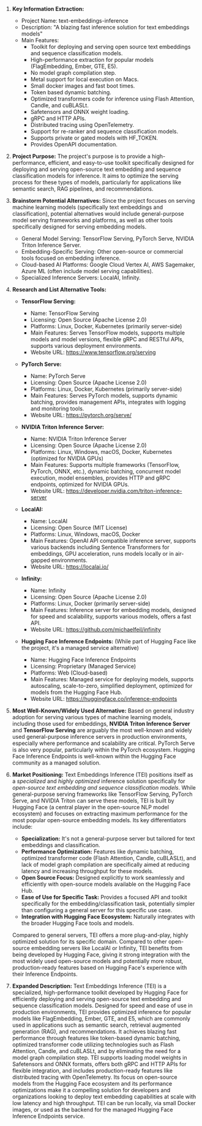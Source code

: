 1.  **Key Information Extraction:**
    *   Project Name: text-embeddings-inference
    *   Description: "A blazing fast inference solution for text embeddings models"
    *   Main Features:
        *   Toolkit for deploying and serving open source text embeddings and sequence classification models.
        *   High-performance extraction for popular models (FlagEmbedding, Ember, GTE, E5).
        *   No model graph compilation step.
        *   Metal support for local execution on Macs.
        *   Small docker images and fast boot times.
        *   Token based dynamic batching.
        *   Optimized transformers code for inference using Flash Attention, Candle, and cuBLASLt.
        *   Safetensors and ONNX weight loading.
        *   gRPC and HTTP APIs.
        *   Distributed tracing using OpenTelemetry.
        *   Support for re-ranker and sequence classification models.
        *   Supports private or gated models with HF_TOKEN.
        *   Provides OpenAPI documentation.

2.  **Project Purpose:**
    The project's purpose is to provide a high-performance, efficient, and easy-to-use toolkit specifically designed for deploying and serving open-source text embedding and sequence classification models for inference. It aims to optimize the serving process for these types of models, particularly for applications like semantic search, RAG pipelines, and recommendations.

3.  **Brainstorm Potential Alternatives:**
    Since the project focuses on serving machine learning models (specifically text embeddings and classification), potential alternatives would include general-purpose model serving frameworks and platforms, as well as other tools specifically designed for serving embedding models.

    *   General Model Serving: TensorFlow Serving, PyTorch Serve, NVIDIA Triton Inference Server.
    *   Embedding-Specific Serving: Other open-source or commercial tools focused on embedding inference.
    *   Cloud-based AI Platforms: Google Cloud Vertex AI, AWS Sagemaker, Azure ML (often include model serving capabilities).
    *   Specialized Inference Servers: LocalAI, Infinity.

4.  **Research and List Alternative Tools:**

    *   **TensorFlow Serving:**
        *   Name: TensorFlow Serving
        *   Licensing: Open Source (Apache License 2.0)
        *   Platforms: Linux, Docker, Kubernetes (primarily server-side)
        *   Main Features: Serves TensorFlow models, supports multiple models and model versions, flexible gRPC and RESTful APIs, supports various deployment environments.
        *   Website URL: https://www.tensorflow.org/serving

    *   **PyTorch Serve:**
        *   Name: PyTorch Serve
        *   Licensing: Open Source (Apache License 2.0)
        *   Platforms: Linux, Docker, Kubernetes (primarily server-side)
        *   Main Features: Serves PyTorch models, supports dynamic batching, provides management APIs, integrates with logging and monitoring tools.
        *   Website URL: https://pytorch.org/serve/

    *   **NVIDIA Triton Inference Server:**
        *   Name: NVIDIA Triton Inference Server
        *   Licensing: Open Source (Apache License 2.0)
        *   Platforms: Linux, Windows, macOS, Docker, Kubernetes (optimized for NVIDIA GPUs)
        *   Main Features: Supports multiple frameworks (TensorFlow, PyTorch, ONNX, etc.), dynamic batching, concurrent model execution, model ensembles, provides HTTP and gRPC endpoints, optimized for NVIDIA GPUs.
        *   Website URL: https://developer.nvidia.com/triton-inference-server

    *   **LocalAI:**
        *   Name: LocalAI
        *   Licensing: Open Source (MIT License)
        *   Platforms: Linux, Windows, macOS, Docker
        *   Main Features: OpenAI API compatible inference server, supports various backends including Sentence Transformers for embeddings, GPU acceleration, runs models locally or in air-gapped environments.
        *   Website URL: https://localai.io/

    *   **Infinity:**
        *   Name: Infinity
        *   Licensing: Open Source (Apache License 2.0)
        *   Platforms: Linux, Docker (primarily server-side)
        *   Main Features: Inference server for embedding models, designed for speed and scalability, supports various models, offers a fast API.
        *   Website URL: https://github.com/michaelfeil/infinity

    *   **Hugging Face Inference Endpoints:** (While part of Hugging Face like the project, it's a managed service alternative)
        *   Name: Hugging Face Inference Endpoints
        *   Licensing: Proprietary (Managed Service)
        *   Platforms: Web (Cloud-based)
        *   Main Features: Managed service for deploying models, supports autoscaling, scale-to-zero, simplified deployment, optimized for models from the Hugging Face Hub.
        *   Website URL: https://huggingface.co/inference-endpoints

5.  **Most Well-Known/Widely Used Alternative:**
    Based on general industry adoption for serving various types of machine learning models, including those used for embeddings, **NVIDIA Triton Inference Server** and **TensorFlow Serving** are arguably the most well-known and widely used general-purpose inference servers in production environments, especially where performance and scalability are critical. PyTorch Serve is also very popular, particularly within the PyTorch ecosystem. Hugging Face Inference Endpoints is well-known within the Hugging Face community as a managed solution.

6.  **Market Positioning:**
    Text Embeddings Inference (TEI) positions itself as a *specialized* and *highly optimized* inference solution specifically for *open-source text embedding and sequence classification models*. While general-purpose serving frameworks like TensorFlow Serving, PyTorch Serve, and NVIDIA Triton can serve these models, TEI is built by Hugging Face (a central player in the open-source NLP model ecosystem) and focuses on extracting maximum performance for the most popular open-source embedding models. Its key differentiators include:

    *   **Specialization:** It's not a general-purpose server but tailored for text embeddings and classification.
    *   **Performance Optimization:** Features like dynamic batching, optimized transformer code (Flash Attention, Candle, cuBLASLt), and lack of model graph compilation are specifically aimed at reducing latency and increasing throughput for these models.
    *   **Open Source Focus:** Designed explicitly to work seamlessly and efficiently with open-source models available on the Hugging Face Hub.
    *   **Ease of Use for Specific Task:** Provides a focused API and toolkit specifically for the embedding/classification task, potentially simpler than configuring a general server for this specific use case.
    *   **Integration with Hugging Face Ecosystem:** Naturally integrates with the broader Hugging Face tools and models.

    Compared to general servers, TEI offers a more plug-and-play, highly optimized solution for its specific domain. Compared to other open-source embedding servers like LocalAI or Infinity, TEI benefits from being developed by Hugging Face, giving it strong integration with the most widely used open-source models and potentially more robust, production-ready features based on Hugging Face's experience with their Inference Endpoints.

7.  **Expanded Description:**
    Text Embeddings Inference (TEI) is a specialized, high-performance toolkit developed by Hugging Face for efficiently deploying and serving open-source text embedding and sequence classification models. Designed for speed and ease of use in production environments, TEI provides optimized inference for popular models like FlagEmbedding, Ember, GTE, and E5, which are commonly used in applications such as semantic search, retrieval augmented generation (RAG), and recommendations. It achieves blazing fast performance through features like token-based dynamic batching, optimized transformer code utilizing technologies such as Flash Attention, Candle, and cuBLASLt, and by eliminating the need for a model graph compilation step. TEI supports loading model weights in Safetensors and ONNX formats, offers both gRPC and HTTP APIs for flexible integration, and includes production-ready features like distributed tracing with OpenTelemetry. Its focus on open-source models from the Hugging Face ecosystem and its performance optimizations make it a compelling solution for developers and organizations looking to deploy text embedding capabilities at scale with low latency and high throughput. TEI can be run locally, via small Docker images, or used as the backend for the managed Hugging Face Inference Endpoints service.